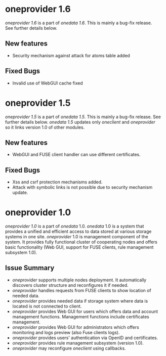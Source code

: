 oneprovider 1.6
===============

*oneprovider 1.6* is a part of *onedata 1.6*. This is mainly a bug-fix release. See further details below.

New features
------------

* Security mechanism against attack for atoms table added

Fixed Bugs
----------

* Invalid use of WebGUI cache fixed

oneprovider 1.5
===============

*oneprovider 1.5* is a part of *onedata 1.5*. This is mainly a bug-fix release. See further details below. *onedata 1.5*
updates only *oneclient* and *oneprovider* so it links version 1.0 of other modules.

New features
------------

* WebGUI and FUSE client handler can use different certificates.

Fixed Bugs
----------

* Xss and csrf protection mechanisms added.
* Attack with symbolic links is not possible due to security mechanism update.

oneprovider 1.0
===============

*oneprovider 1.0* is a part of *onedata* 1.0. *onedata* 1.0 is a system that provides a unified and efficient access to
data stored at various storage systems in one site. *oneprovider* 1.0 is management component of the system. It provides
fully functional cluster of cooperating nodes and offers basic functionality (Web GUI, support for FUSE clients, rule
management subsystem 1.0).

Issue Summary
-------------

* *oneprovider* supports multiple nodes deployment. It automatically discovers cluster structure and reconfigures 
it if needed.
* *oneprovider* handles requests from FUSE clients to show location of needed data. 
* *oneprovider* provides needed data if storage system where data is located is not connected to client.
* *oneprovider* provides Web GUI for users which offers data and account management functions. Management functions 
include certificates management.
* *oneprovider* provides Web GUI for administrators which offers monitoring and logs preview (also Fuse clients logs).
* *oneprovider* provides users' authentication via OpenID and certificates.
* *oneprovider* provides rule management subsystem (version 1.0).
* *oneprovider* may reconfigure *oneclient* using callbacks.

